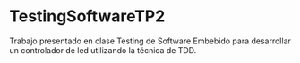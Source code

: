 # TestingSoftwareTP2
Trabajo presentado en clase Testing de Software Embebido para desarrollar un controlador de led utilizando la técnica de TDD.
